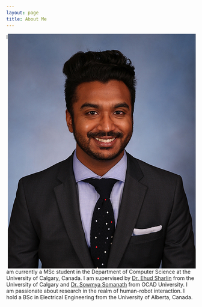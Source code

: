 ```yaml
---
layout: page
title: About Me
---
```

<img style="float: right;" src="img/Mahadevan_Karthik.jpg">

I am currently a MSc student in the Department of Computer Science at the University of Calgary, Canada. I am supervised by [Dr. Ehud Sharlin](http://utouch.cpsc.ucalgary.ca/) from the University of Calgary and [Dr. Sowmya Somanath](https://www2.ocadu.ca/bio/sowmya-somanath) from OCAD University. I am passionate about research in the realm of human-robot interaction. I hold a BSc in Electrical Engineering from the University of Alberta, Canada.
